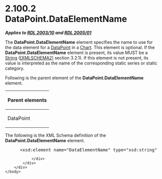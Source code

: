 <html dir="LTR" xmlns:mshelp="http://msdn.microsoft.com/mshelp" xmlns:ddue="http://ddue.schemas.microsoft.com/authoring/2003/5" xmlns:xlink="http://www.w3.org/1999/xlink" xmlns:tool="http://www.microsoft.com/tooltip">
    <head>
        <meta http-equiv="Content-Type" content="text/html; CHARSET=utf-8"></meta>
        <meta name="save" content="history"></meta>
        <title>2.100.2 DataPoint.DataElementName</title>
        <xml>
            <mshelp:toctitle title="2.100.2 DataPoint.DataElementName"></mshelp:toctitle>
            <mshelp:rltitle title="[MS-RDL]: DataPoint.DataElementName"></mshelp:rltitle>
            <mshelp:keyword index="A" term="f209cf22-2a4b-4ce6-a0bf-76b4ef7870bc"></mshelp:keyword>
            <mshelp:attr name="DCSext.ContentType" value="open specification"></mshelp:attr>
            <mshelp:attr name="AssetID" value="f209cf22-2a4b-4ce6-a0bf-76b4ef7870bc"></mshelp:attr>
            <mshelp:attr name="TopicType" value="kbRef"></mshelp:attr>
            <mshelp:attr name="DCSext.Title" value="[MS-RDL]: DataPoint.DataElementName" />
        </xml>
    </head>
    <body>
        <div id="header">
            <h1 class="heading">2.100.2 DataPoint.DataElementName</h1>
        </div>
        <div id="mainSection">
            <div id="mainBody">
                <div id="allHistory" class="saveHistory"></div>
                <div id="sectionSection0" class="section" name="collapseableSection">
                    

<p><b><i>Applies to </i></b><a href="a7e2ad00-07c8-4f6d-80ab-3ad55df7b233.md"><b><i>RDL 2003/10</i></b></a><b>
<i>and </i></b><a href="3ebe2912-4958-4832-b391-cad1f5e13338.md"><b><i>RDL 2005/01</i></b></a></p>

<p>The <b>DataPoint.DataElementName</b> element specifies the
name to use for the data element for a <a href="aee11573-3fcf-4365-938b-e6c8ceece6e1.md">DataPoint</a> in a <a href="b0ab5524-7eb2-47a7-a4d3-230f5c8c5526.md">Chart</a>. This element is
optional. If the <b>DataPoint.DataElementName</b> element is present, its value
MUST be a <a href="1ed81ef3-a683-45e3-aaad-bd2bbe71bc3d.md">String</a> (<a href="https://go.microsoft.com/fwlink/?LinkId=90610">[XMLSCHEMA2]</a> section
3.2.1). If this element is not present, its value is interpreted as the name of
the corresponding static series or static category. </p>

<p>Following is the parent element of the <b>DataPoint.DataElementName</b>
element.</p>

<table>
 <thead>
  <tr>
   <th>
   <p>Parent elements</p>
   </th>
  </tr>
 </thead>
 <tr>
  <td>
  <p>DataPoint</p>
  </td>
 </tr>
</table>

<p>The following is the XML Schema definition of the <b>DataPoint.DataElementName</b>
element.</p>

<dl>
<dd>
<div><pre> &lt;xsd:element name=&quot;DataElementName&quot; type=&quot;xsd:string&quot; minOccurs=&quot;0&quot; /&gt;
</pre></div>
</dd></dl>


                </div>
            </div>
        </div>
    </body>
</html>